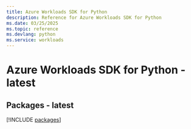 ```yaml
---
title: Azure Workloads SDK for Python
description: Reference for Azure Workloads SDK for Python
ms.date: 03/25/2025
ms.topic: reference
ms.devlang: python
ms.service: workloads
---
```

# Azure Workloads SDK for Python - latest
## Packages - latest
[!INCLUDE [packages](workloads-index.md)]